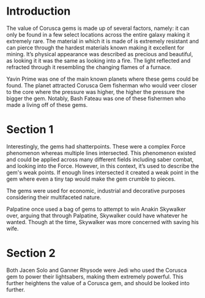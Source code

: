 # Introduction

The value of Corusca gems is made up of several factors, namely: it can only be found in a few select locations across the entire galaxy making it extremely rare.
The material in which it is made of is extremely resistant and can pierce through the hardest materials known making it excellent for mining.
It’s physical appearance was described as precious and beautiful, as looking it it was the same as looking into a fire.
The light reflected and refracted through it resembling the changing flames of a furnace.

Yavin Prime was one of the main known planets where these gems could be found.
The planet attracted Corusca Gem fisherman who would veer closer to the core where the pressure was higher, the higher the pressure the bigger the gem.
Notably, Bash Fateau was one of these fishermen who made a living off of these gems.

# Section 1

Interestingly, the gems had shatterpoints.
These were a complex Force phenomenon whereas multiple lines intersected.
This phenomenon existed and could be applied across many different fields including saber combat, and looking into the Force.
However, in this context, it’s used to describe the gem's weak points.
If enough lines intersected it created a weak point in the gem where even a tiny tap would make the gem crumble to pieces.

The gems were used for economic, industrial and decorative purposes considering their multifaceted nature.

Palpatine once used a bag of gems to attempt to win Anakin Skywalker over, arguing that through Palpatine, Skywalker could have whatever he wanted.
Though at the time, Skywalker was more concerned with saving his wife.

# Section 2

Both Jacen Solo and Ganner Rhysode were Jedi who used the Corusca gem to power their lightsabers, making them extremely powerful.
This further heightens the value of a Corusca gem, and should be looked into further.
